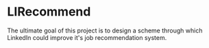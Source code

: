 # LIRecommend
The ultimate goal of this project is to design a scheme through which LinkedIn could improve it's job recommendation system.
